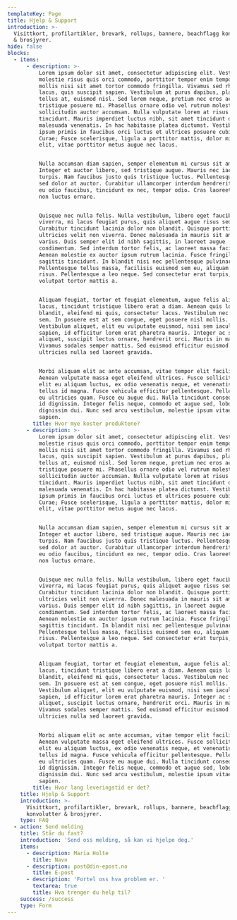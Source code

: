 ```yaml
---
templateKey: Page
title: Hjelp & Support
introduction: >-
  Visittkort, profilartikler, brevark, rollups, bannere, beachflagg konvolutter
  & brosjyrer.
hide: false
blocks:
  - items:
      - description: >-
          Lorem ipsum dolor sit amet, consectetur adipiscing elit. Vestibulum
          molestie risus quis orci commodo, porttitor tempor enim tempor. Fusce
          mollis nisi sit amet tortor commodo fringilla. Vivamus sed rhoncus
          lacus, quis suscipit sapien. Vestibulum at purus dapibus, placerat
          tellus at, euismod nisl. Sed lorem neque, pretium nec eros ac,
          tristique posuere mi. Phasellus ornare odio vel rutrum molestie. Sed
          sollicitudin auctor accumsan. Nulla vulputate lorem at risus accumsan
          tincidunt. Mauris imperdiet luctus nibh, sit amet tincidunt diam
          malesuada venenatis. In hac habitasse platea dictumst. Vestibulum ante
          ipsum primis in faucibus orci luctus et ultrices posuere cubilia
          Curae; Fusce scelerisque, ligula a porttitor mattis, dolor mi tempus
          elit, vitae porttitor metus augue nec lacus.


          Nulla accumsan diam sapien, semper elementum mi cursus sit amet.
          Integer et auctor libero, sed tristique augue. Mauris nec iaculis
          turpis. Nam faucibus justo quis tristique luctus. Pellentesque maximus
          sed dolor at auctor. Curabitur ullamcorper interdum hendrerit. Proin
          eu odio faucibus, tincidunt ex nec, tempor odio. Cras laoreet tellus
          non luctus ornare.


          Quisque nec nulla felis. Nulla vestibulum, libero eget faucibus
          viverra, mi lacus feugiat purus, quis aliquet augue risus sed nulla.
          Curabitur tincidunt lacinia dolor non blandit. Quisque porttitor
          ultricies velit non viverra. Donec malesuada in mauris sit amet
          varius. Duis semper elit id nibh sagittis, in laoreet augue
          condimentum. Sed interdum tortor felis, ac laoreet massa facilisis in.
          Aenean molestie ex auctor ipsum rutrum lacinia. Fusce fringilla
          sagittis tincidunt. In blandit nisi nec pellentesque pulvinar.
          Pellentesque tellus massa, facilisis euismod sem eu, aliquam volutpat
          risus. Pellentesque a leo neque. Sed consectetur erat turpis, vel
          volutpat tortor mattis a.


          Aliquam feugiat, tortor et feugiat elementum, augue felis aliquam
          lacus, tincidunt tristique libero erat a diam. Aenean quis lorem
          blandit, eleifend mi quis, consectetur lacus. Vestibulum nec sagittis
          sem. In posuere est at sem congue, eget posuere nisl mollis.
          Vestibulum aliquet, elit eu vulputate euismod, nisi sem iaculis
          sapien, id efficitur lorem erat pharetra mauris. Integer ac sapien
          aliquet, suscipit lectus ornare, hendrerit orci. Mauris in mauris ex.
          Vivamus sodales semper mattis. Sed euismod efficitur euismod. Integer
          ultricies nulla sed laoreet gravida.


          Morbi aliquam elit ac ante accumsan, vitae tempor elit facilisis.
          Aenean vulputate massa eget eleifend ultrices. Fusce sollicitudin,
          elit eu aliquam luctus, ex odio venenatis neque, et venenatis urna
          tellus id magna. Fusce vehicula efficitur pellentesque. Pellentesque
          eu ultricies quam. Fusce eu augue dui. Nulla tincidunt consequat quam
          id dignissim. Integer felis neque, commodo et augue sed, lobortis
          dignissim dui. Nunc sed arcu vestibulum, molestie ipsum vitae, blandit
          sapien.
        title: Hvor mye koster produktene?
      - description: >-
          Lorem ipsum dolor sit amet, consectetur adipiscing elit. Vestibulum
          molestie risus quis orci commodo, porttitor tempor enim tempor. Fusce
          mollis nisi sit amet tortor commodo fringilla. Vivamus sed rhoncus
          lacus, quis suscipit sapien. Vestibulum at purus dapibus, placerat
          tellus at, euismod nisl. Sed lorem neque, pretium nec eros ac,
          tristique posuere mi. Phasellus ornare odio vel rutrum molestie. Sed
          sollicitudin auctor accumsan. Nulla vulputate lorem at risus accumsan
          tincidunt. Mauris imperdiet luctus nibh, sit amet tincidunt diam
          malesuada venenatis. In hac habitasse platea dictumst. Vestibulum ante
          ipsum primis in faucibus orci luctus et ultrices posuere cubilia
          Curae; Fusce scelerisque, ligula a porttitor mattis, dolor mi tempus
          elit, vitae porttitor metus augue nec lacus.


          Nulla accumsan diam sapien, semper elementum mi cursus sit amet.
          Integer et auctor libero, sed tristique augue. Mauris nec iaculis
          turpis. Nam faucibus justo quis tristique luctus. Pellentesque maximus
          sed dolor at auctor. Curabitur ullamcorper interdum hendrerit. Proin
          eu odio faucibus, tincidunt ex nec, tempor odio. Cras laoreet tellus
          non luctus ornare.


          Quisque nec nulla felis. Nulla vestibulum, libero eget faucibus
          viverra, mi lacus feugiat purus, quis aliquet augue risus sed nulla.
          Curabitur tincidunt lacinia dolor non blandit. Quisque porttitor
          ultricies velit non viverra. Donec malesuada in mauris sit amet
          varius. Duis semper elit id nibh sagittis, in laoreet augue
          condimentum. Sed interdum tortor felis, ac laoreet massa facilisis in.
          Aenean molestie ex auctor ipsum rutrum lacinia. Fusce fringilla
          sagittis tincidunt. In blandit nisi nec pellentesque pulvinar.
          Pellentesque tellus massa, facilisis euismod sem eu, aliquam volutpat
          risus. Pellentesque a leo neque. Sed consectetur erat turpis, vel
          volutpat tortor mattis a.


          Aliquam feugiat, tortor et feugiat elementum, augue felis aliquam
          lacus, tincidunt tristique libero erat a diam. Aenean quis lorem
          blandit, eleifend mi quis, consectetur lacus. Vestibulum nec sagittis
          sem. In posuere est at sem congue, eget posuere nisl mollis.
          Vestibulum aliquet, elit eu vulputate euismod, nisi sem iaculis
          sapien, id efficitur lorem erat pharetra mauris. Integer ac sapien
          aliquet, suscipit lectus ornare, hendrerit orci. Mauris in mauris ex.
          Vivamus sodales semper mattis. Sed euismod efficitur euismod. Integer
          ultricies nulla sed laoreet gravida.


          Morbi aliquam elit ac ante accumsan, vitae tempor elit facilisis.
          Aenean vulputate massa eget eleifend ultrices. Fusce sollicitudin,
          elit eu aliquam luctus, ex odio venenatis neque, et venenatis urna
          tellus id magna. Fusce vehicula efficitur pellentesque. Pellentesque
          eu ultricies quam. Fusce eu augue dui. Nulla tincidunt consequat quam
          id dignissim. Integer felis neque, commodo et augue sed, lobortis
          dignissim dui. Nunc sed arcu vestibulum, molestie ipsum vitae, blandit
          sapien.
        title: Hvor lang leveringstid er det?
    title: Hjelp & Support
    introduction: >-
      Visittkort, profilartikler, brevark, rollups, bannere, beachflagg
      konvolutter & brosjyrer.
    type: FAQ
  - action: Send melding
    title: Står du fast?
    introduction: 'Send oss melding, så kan vi hjelpe deg.'
    items:
      - description: Maria Holte
        title: Navn
      - description: post@din-epost.no
        title: E-post
      - description: 'Fortel oss hva problem er. '
        textarea: true
        title: Hva trenger du help til?
    success: /success
    type: Form
---
```


